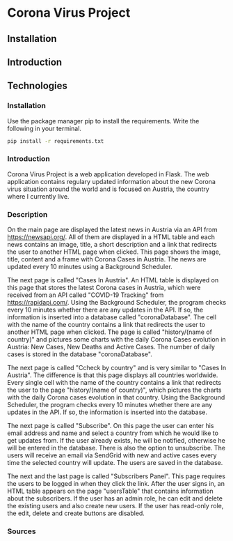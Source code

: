 # Corona Virus Project


## Installation
## Introduction
## Technologies


### Installation

Use the package manager pip to install the requirements. Write the following in your terminal.
```bash
pip install -r requirements.txt
```


### Introduction

Corona Virus Project is a web application developed in Flask. The web application contains regulary updated information about the new Corona virus situation around the world and is focused on Austria, the country where I currently live.


### Description

On the main page are displayed the latest news in Austria via an API from https://newsapi.org/. All of them are displayed in a HTML table and each news contains an image, title, a short description and a link that redirects the user to another HTML page when clicked. This page shows the image, title, content and a frame with Corona Cases in Austria. The news are updated every 10 minutes using a Background Scheduler.

The next page is called "Cases In Austria". An HTML table is displayed on this page that stores the latest Corona cases in Austria, which were received from an API called "COVID-19 Tracking" from https://rapidapi.com/. Using the Background Scheduler, the program checks every 10 minutes whether there are any updates in the API. If so, the information is inserted into a database called "coronaDatabase". The cell with the name of the country contains a link that redirects the user to another HTML page when clicked. The page is called "history/(name of country)" and pictures some charts with the daily Corona Cases evolution in Austria: New Cases, New Deaths and Active Cases. The number of daily cases is stored in the database "coronaDatabase".

The next page is called "Ccheck by country" and is very similar to "Cases In Austria". The difference is that this page displays all countries worldwide. Every single cell with the name of the country contains a link that redirects the user to the page "history/(name of country)", which pictures the charts with the daily Corona cases evolution in that country. Using the Background Scheduler, the program checks every 10 minutes whether there are any updates in the API. If so, the information is inserted into the database.

The next page is called "Subscribe". On this page the user can enter his email address and name and select a country from which he would like to get updates from. If the user already exists, he will be notified, otherwise he will be entered in the database. There is also the option to unsubscribe. The users will receive an email via SendGrid with new and active cases every time the selected country will update. The users are saved in the database.

The next and the last page is called "Subscribers Panel". This page requires the users to be logged in when they click the link. After the user signs in, an HTML table appears on the page "usersTable" that contains information about the subscribers. If the user has an admin role, he can edit and delete the existing users and also create new users. If the user has read-only role, the edit, delete and create buttons are disabled.


### Sources